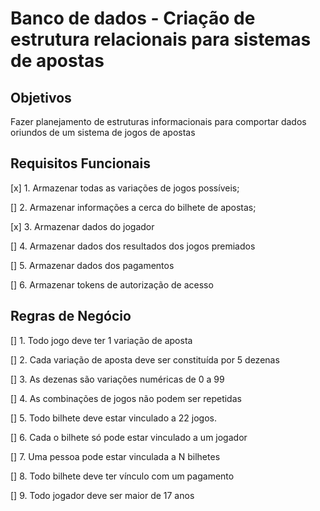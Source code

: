 # Banco de dados - Criação de estrutura relacionais para sistemas de apostas

## Objetivos

Fazer planejamento de estruturas informacionais para comportar dados oriundos de um sistema de jogos de apostas

## Requisitos Funcionais

[x] 1. Armazenar todas as variações de jogos possíveis;

[] 2. Armazenar informações a cerca do bilhete de apostas;

[x] 3. Armazenar dados do jogador

[] 4. Armazenar dados dos resultados dos jogos premiados

[] 5. Armazenar dados dos pagamentos

[] 6. Armazenar tokens de autorização de acesso

## Regras de Negócio

[] 1. Todo jogo deve ter 1 variação de aposta

[] 2. Cada variação de aposta deve ser constituída por 5 dezenas

[] 3. As dezenas são variações numéricas de 0 a 99

[] 4. As combinações de jogos não podem ser repetidas

[] 5. Todo bilhete deve estar vinculado a 22 jogos.

[] 6. Cada o bilhete só pode estar vinculado a um jogador

[] 7. Uma pessoa pode estar vinculada a N bilhetes

[] 8. Todo bilhete deve ter vínculo com um pagamento

[] 9. Todo jogador deve ser maior de 17 anos